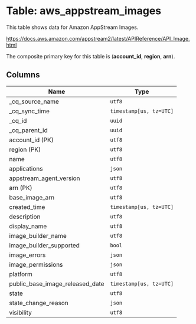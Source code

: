 # Table: aws_appstream_images

This table shows data for Amazon AppStream Images.

https://docs.aws.amazon.com/appstream2/latest/APIReference/API_Image.html

The composite primary key for this table is (**account_id**, **region**, **arn**).

## Columns

| Name          | Type          |
| ------------- | ------------- |
|_cq_source_name|`utf8`|
|_cq_sync_time|`timestamp[us, tz=UTC]`|
|_cq_id|`uuid`|
|_cq_parent_id|`uuid`|
|account_id (PK)|`utf8`|
|region (PK)|`utf8`|
|name|`utf8`|
|applications|`json`|
|appstream_agent_version|`utf8`|
|arn (PK)|`utf8`|
|base_image_arn|`utf8`|
|created_time|`timestamp[us, tz=UTC]`|
|description|`utf8`|
|display_name|`utf8`|
|image_builder_name|`utf8`|
|image_builder_supported|`bool`|
|image_errors|`json`|
|image_permissions|`json`|
|platform|`utf8`|
|public_base_image_released_date|`timestamp[us, tz=UTC]`|
|state|`utf8`|
|state_change_reason|`json`|
|visibility|`utf8`|
